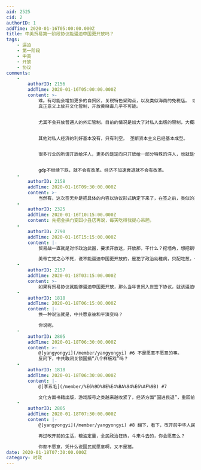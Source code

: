 ```yaml
---
aid: 2525
cid: 2
authorID: 1
addTime: 2020-01-16T05:00:00.000Z
title: 中美贸易第一阶段协议能逼迫中国更开放吗？
tags:
    - 逼迫
    - 第一阶段
    - 中美
    - 开放
    - 协议
comments:
    -
        authorID: 2156
        addTime: 2020-01-16T05:00:00.000Z
        content: >-
            难。有可能会增加更多的自贸区，关税特色采购点，以及类似海南的免税店。 或者在珠海搞一块地方叫xx新区卖给澳门。
            真正意义上放开文化管制，开放黄赌毒几乎不可能。


            尤其不会开放普通人的外汇管制。目前的情况是加大了对私人出版的限制，大概率限制每个人获取vpn，甚至是强迫每个用户交出正式身份或被监控。


            其他对私人经济的利好基本没有，只有利空。 垄断资本主义已经基本成型。


            很多行业的所谓开放给洋人，更多的是定向只开放给一部分特殊的洋人，也就是俗称的洋人白手套。


            gdp不继续下跌，就不会有改革。经济不加速衰退就不会有改革。
    -
        authorID: 2158
        addTime: 2020-01-16T09:30:00.000Z
        content: >-
            当然有，这次签无非是把具体的内容以协议形式确定下来了，在签之前，类似的开放举措已经讲过了，并不新鲜。在包子把民资和实体快要玩死的时候，留下一个烂摊子等外资来输血救援，治标不治本。政治体制改革和法治建设跟不上的话，最后该跑的还是得跑，留得住的要么是白手套要么就是半死不活的。
    -
        authorID: 2325
        addTime: 2020-01-16T10:15:00.000Z
        content: 先把金拱门变回小丑店再说，每天吃得我提心吊胆。
    -
        authorID: 2790
        addTime: 2020-01-16T15:15:00.000Z
        content: |-
            贸易战一直就是对华政治武器，要求开放这，开放那，干什么？挖墙角，想把钢铁长城挖垮。

            美帝亡党之心不死，说不能逼迫中国更开放的，是犯了政治幼稚病，只配吃葱，一葱白。
    -
        authorID: 2157
        addTime: 2020-01-18T03:15:00.000Z
        content: >-
            如果有贸易协议就能够逼迫中国更开放，那么当年世贸入世签下协议，就该逼迫中国开放了。在具体贸易内容上，本次协议与世贸组织协议并没有本质的不同，唯一可能有区别的部分，即所谓“争端解决机制”运行状况如何，是否能够有效地制裁党国【把协议当废纸】的失信行为。
    -
        authorID: 1818
        addTime: 2020-01-18T06:15:00.000Z
        content: |-
            换一种说法就是，中共愿意被和平演变吗？

            你说呢。
    -
        authorID: 2805
        addTime: 2020-01-18T06:30:00.000Z
        content: >-
            @[yangyongyi](/member/yangyongyi) #6 不是愿意不愿意的事。
            反问下，中共敢闭关锁国搞“八个样板戏”吗？
    -
        authorID: 1818
        addTime: 2020-01-18T06:30:00.000Z
        content: |-
            @[李五毛](/member/%E6%9D%8E%E4%BA%94%E6%AF%9B) #7

            文化方面书籍出版，游戏版号之类越来越收紧了，经济方面“国进民退”，重回前30年不是不可能的。
    -
        authorID: 2805
        addTime: 2020-01-18T07:30:00.000Z
        content: |-
            @[yangyongyi](/member/yangyongyi) #8 翻下，看下，改开前中华人民共和国是个啥样子。

            再过改开前的生活，粮油定量，全民政治狂热，斗来斗去的，你会愿意么？

            你都不愿意，凭什么说国民就愿意啊，又不是猪。
date: 2020-01-18T07:30:00.000Z
category: 时政
---
```



